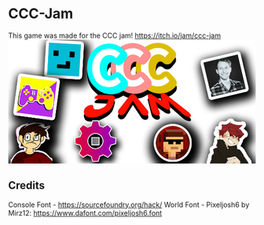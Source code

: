 # CCC-Jam

This game was made for the CCC jam! https://itch.io/jam/ccc-jam ![CCC Jam](README/CCC%20Jam.png)

## Credits
Console Font - https://sourcefoundry.org/hack/
World Font - Pixeljosh6 by Mirz12: https://www.dafont.com/pixeljosh6.font